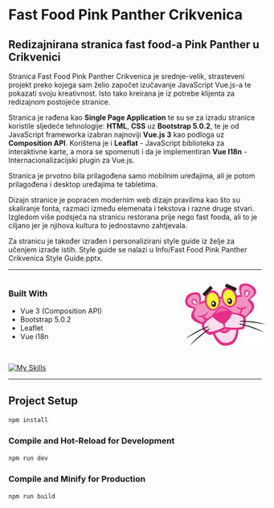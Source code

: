 # Fast Food Pink Panther Crikvenica

## Redizajnirana stranica fast food-a Pink Panther u Crikvenici

Stranica Fast Food Pink Panther Crikvenica je srednje-velik, strasteveni projekt preko kojega sam želio započet izučavanje JavaScript Vue.js-a te pokazati svoju kreativnost. Isto tako kreirana je iz potrebe klijenta za redizajnom postojeće stranice.

Stranica je rađena kao **Single Page Application** te su se za izradu stranice koristile sljedeće tehnologije: **HTML**, **CSS** uz **Bootstrap 5.0.2**, te je od JavaScript frameworka izabran najnoviji **Vue.js 3** kao podloga uz **Composition API**. Korištena je i **Leaflat** - JavaScript biblioteka za interaktivne karte, a mora se spomenuti i da je implementiran **Vue I18n** - Internacionalizacijski plugin za Vue.js.

Stranica je prvotno bila prilagođena samo mobilnim uređajima, ali je potom prilagođena i desktop uređajima te tabletima.

Dizajn stranice je popraćen modernim web dizajn pravilima kao što su skaliranje fonta, razmaci između elemenata i tekstova i razne druge stvari. Izgledom više podsjeća na stranicu restorana prije nego fast fooda, ali to je ciljano jer je njihova kultura to jednostavno zahtjevala.

Za stranicu je također izrađen i personalizirani style guide iz želje za učenjem izrade istih. Style guide se nalazi u Info/Fast Food Pink Panther Crikvenica Style Guide.pptx.

---

<div style="display:flex; flex-direction:row;">
<div style="display: inline-block;width:50%;">

### Built With

- Vue 3 (Composition API)
- Bootstrap 5.0.2
- Leaflet
- Vue i18n

</div>
<div style="display: inline-block;align-self: end;justify-self:end;width:50%;">
<div ><img src="./public/pinkpanther.png" height="125" style="margin-left:100px" /></div>
</div>
</div>

<br>

[![My Skills](https://skills.thijs.gg/icons?i=html,css,js,vue,bootstrap)](https://skills.thijs.gg)

---

## Project Setup

```sh
npm install
```

### Compile and Hot-Reload for Development

```sh
npm run dev
```

### Compile and Minify for Production

```sh
npm run build
```
